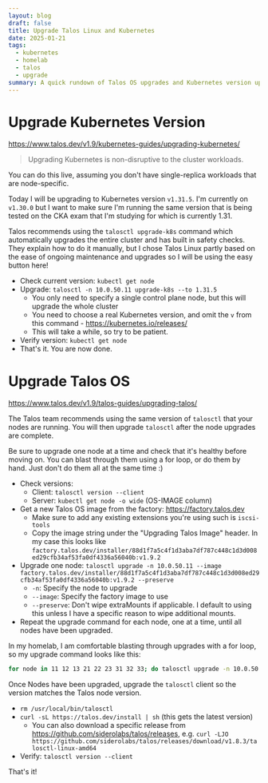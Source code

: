 ```yaml
---
layout: blog
draft: false
title: Upgrade Talos Linux and Kubernetes
date: 2025-01-21
tags:
  - kubernetes
  - homelab
  - talos
  - upgrade
summary: A quick rundown of Talos OS upgrades and Kubernetes version upgrades
---
```

# Upgrade Kubernetes Version
https://www.talos.dev/v1.9/kubernetes-guides/upgrading-kubernetes/

> Upgrading Kubernetes is non-disruptive to the cluster workloads.

You can do this live, assuming you don't have single-replica workloads that are node-specific.

Today I will be upgrading to Kubernetes version `v1.31.5`. I'm currently on `v1.30.0` but I want to make sure I'm running the same version that is being tested on the CKA exam that I'm studying for which is currently 1.31.

Talos recommends using the `talosctl upgrade-k8s` command which automatically upgrades the entire cluster and has built in safety checks. They explain how to do it manually, but I chose Talos Linux partly based on the ease of ongoing maintenance and upgrades so I will be using the easy button here!

- Check current version: `kubectl get node`
- Upgrade: `talosctl -n 10.0.50.11 upgrade-k8s --to 1.31.5`
  - You only need to specify a single control plane node, but this will upgrade the whole cluster
  - You need to choose a real Kubernetes version, and omit the `v` from this command - https://kubernetes.io/releases/
  - This will take a while, so try to be patient.
- Verify version: `kubectl get node`
- That's it. You are now done.

# Upgrade Talos OS
https://www.talos.dev/v1.9/talos-guides/upgrading-talos/

The Talos team recommends using the same version of `talosctl` that your nodes are running. You will then upgrade `talosctl` after the node upgrades are complete.

Be sure to upgrade one node at a time and check that it's healthy before moving on. You can blast through them using a for loop, or do them by hand. Just don't do them all at the same time :)

- Check versions:
  - Client: `talosctl version --client`
  - Server: `kubectl get node -o wide` (OS-IMAGE column)
- Get a new Talos OS image from the factory: https://factory.talos.dev
  - Make sure to add any existing extensions you're using such is `iscsi-tools`
  - Copy the image string under the "Upgrading Talos Image" header. In my case this looks like `factory.talos.dev/installer/88d1f7a5c4f1d3aba7df787c448c1d3d008ed29cfb34af53fa0df4336a56040b:v1.9.2`
- Upgrade one node: `talosctl upgrade -n 10.0.50.11 --image factory.talos.dev/installer/88d1f7a5c4f1d3aba7df787c448c1d3d008ed29cfb34af53fa0df4336a56040b:v1.9.2 --preserve`
  - `-n`: Specify the node to upgrade
  - `--image`: Specify the factory image to use
  - `--preserve`: Don't wipe extraMounts if applicable. I default to using this unless I have a specific reason to wipe additional mounts.
- Repeat the upgrade command for each node, one at a time, until all nodes have been upgraded.

In my homelab, I am comfortable blasting through upgrades with a for loop, so my upgrade command looks like this:
```bash
for node in 11 12 13 21 22 23 31 32 33; do talosctl upgrade -n 10.0.50.11 --image factory.talos.dev/installer/88d1f7a5c4f1d3aba7df787c448c1d3d008ed29cfb34af53fa0df4336a56040b:v1.9.2 --preserve; done
```

Once Nodes have been upgraded, upgrade the `talosctl` client so the version matches the Talos node version.
- `rm /usr/local/bin/talosctl`
- `curl -sL https://talos.dev/install | sh` (this gets the latest version)
  - You can also download a specific release from https://github.com/siderolabs/talos/releases, e.g. `curl -LJO https://github.com/siderolabs/talos/releases/download/v1.8.3/talosctl-linux-amd64`
- Verify: `talosctl version --client`

That's it!